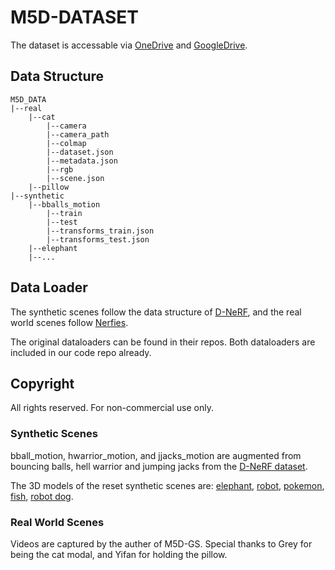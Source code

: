 # M5D-DATASET

The dataset is accessable via [OneDrive](https://uottawa-my.sharepoint.com/personal/xhu008_uottawa_ca/Documents/Study/m5d-gs/M5D_DATA/M5D_DATA.zip?csf=1&web=1&e=i2fylH) and [GoogleDrive](https://drive.google.com/file/d/1EpJzgfRb_YNQ2H4910yUPXdiPk_i2lyP/view?usp=sharing).

## Data Structure
```
M5D_DATA
|--real
    |--cat
        |--camera
        |--camera_path
        |--colmap
        |--dataset.json
        |--metadata.json
        |--rgb
        |--scene.json
    |--pillow
|--synthetic
    |--bballs_motion
        |--train
        |--test
        |--transforms_train.json
        |--transforms_test.json
    |--elephant
    |--...
```

## Data Loader
The synthetic scenes follow the data structure of [D-NeRF](https://github.com/albertpumarola/D-NeRF), and the real world scenes follow [Nerfies](https://github.com/google/nerfies).

The original dataloaders can be found in their repos. Both dataloaders are included in our code repo already.

## Copyright
All rights reserved. For non-commercial use only.
### Synthetic Scenes

bball_motion, hwarrior_motion, and jjacks_motion are augmented from bouncing balls, hell warrior and jumping jacks from the [D-NeRF dataset](https://github.com/albertpumarola/D-NeRF).

The 3D models of the reset synthetic scenes are: 
[elephant](https://sketchfab.com/3d-models/african-elephant-facb060916534e7eae8e6a5a8056185f​), 
[robot](https://www.cgtrader.com/free-3d-models/character/sci-fi-character/robot-l2), 
[pokemon](https://www.cgtrader.com/free-3d-models/character/fantasy-character/bulbasaur-3d-model-4446c7a7-f786-434f-9b43-1082c5003f04), 
[fish](https://www.cgtrader.com/free-3d-models/animals/fish/tuna-fish-9f41924a-83d4-478e-a8e9-370946f141b3​), 
[robot dog](https://www.cgtrader.com/free-3d-models/character/other/robot-dog-83cb60c2-2f95-44cc-b50a-f0ed026b7135​).

### Real World Scenes

Videos are captured by the auther of M5D-GS. Special thanks to Grey for being the cat modal, and Yifan for holding the pillow.